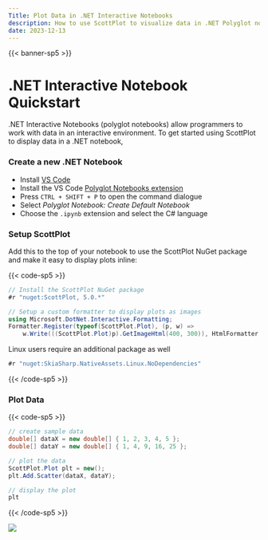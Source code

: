 ```yaml
---
Title: Plot Data in .NET Interactive Notebooks
description: How to use ScottPlot to visualize data in .NET Polyglot notebooks
date: 2023-12-13
---
```


{{< banner-sp5 >}}

# .NET Interactive Notebook Quickstart

.NET Interactive Notebooks (polyglot notebooks) allow programmers to work with data in an interactive environment. To get started using ScottPlot to display data in a .NET notebook, 

### Create a new .NET Notebook

* Install [VS Code](https://code.visualstudio.com/)
* Install the VS Code [Polyglot Notebooks extension](https://marketplace.visualstudio.com/items?itemName=ms-dotnettools.dotnet-interactive-vscode)
* Press `CTRL + SHIFT + P` to open the command dialogue
* Select _Polyglot Notebook: Create Default Notebook_
* Choose the `.ipynb` extension and select the C# language

### Setup ScottPlot

Add this to the top of your notebook to use the ScottPlot NuGet package and make it easy to display plots inline:

{{< code-sp5 >}}

```cs
// Install the ScottPlot NuGet package
#r "nuget:ScottPlot, 5.0.*"

// Setup a custom formatter to display plots as images
using Microsoft.DotNet.Interactive.Formatting;
Formatter.Register(typeof(ScottPlot.Plot), (p, w) => 
    w.Write(((ScottPlot.Plot)p).GetImageHtml(400, 300)), HtmlFormatter.MimeType);
```

Linux users require an additional package as well
```cs
#r "nuget:SkiaSharp.NativeAssets.Linux.NoDependencies"
```

{{< /code-sp5 >}}

### Plot Data

{{< code-sp5 >}}

```cs
// create sample data
double[] dataX = new double[] { 1, 2, 3, 4, 5 };
double[] dataY = new double[] { 1, 4, 9, 16, 25 };

// plot the data
ScottPlot.Plot plt = new();
plt.Add.Scatter(dataX, dataY);

// display the plot
plt
```

{{< /code-sp5 >}}

![](/images/quickstart/scottplot-quickstart-console.png)
